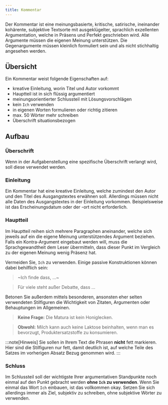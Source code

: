 ```yaml
---
title: Kommentar
---
```


Der Kommentar ist eine meinungsbasierte, kritische, satirische, ineinander kohärente, subjektive Textsorte mit ausgeklügelter, sprachlich exzellenten Argumentation, welche in Präsens und Perfekt geschrieben wird. Alle Argumente müssen die eigenen Meinung unterstützen. Die Gegenargumente müssen kleinlich formuliert sein und als nicht stichhaltig angesehen werden.

## Übersicht

Ein Kommentar weist folgende Eigenschaften auf:

-   kreative Einleitung, worin Titel und Autor vorkommt
-   Hauptteil ist in sich flüssig argumentiert
-   meinungsorientierter Schlussteil mit Lösungsvorschlägen
-   kein `Ich` verwenden
-   in eigenen Worten formulieren oder richtig zitieren
-   max. 50 Wörter mehr schreiben
-   Überschrift situationsbezogen

## Aufbau

### Überschrift

Wenn in der Aufgabenstellung eine spezifische Überschrift verlangt wird, soll diese verwendet werden.

### Einleitung

Ein Kommentar hat eine kreative Einleitung, welche zumindest den Autor und den Titel des Ausgangstextes erwähnen soll. Allerdings müssen nicht alle Daten des Ausgangstextes in der Einleitung vorkommen. Beispielsweise ist das Erscheinungsdatum oder der -ort nicht erforderlich.

### Hauptteil

Im Hauptteil reihen sich mehrere Paragraphen aneinander, welche sich jeweils auf ein die eigene Meinung unterstützendes Argument beziehen. Falls ein Kontra-Argument eingebaut werden will, muss die Sprachgewandtheit dem Leser übermitteln, dass dieser Punkt im Vergleich zu der eigenen Meinung wenig Präsenz hat.

Vermeiden Sie, `Ich` zu verwenden. Einige passive Konstruktionen können dabei behilflich sein:

> ~Ich finde dass, ...~

> Für viele steht außer Debatte, dass ...

Betonen Sie außerdem mittels besonderen, ansonsten eher selten verwendeten Stilfiguren die Wichtigkeit von Zitaten, Argumenten oder Behauptungen im Allgemeinen.

> **Keine Frage:** Die Matura ist kein Honiglecken.

> **Obwohl:** Milch kann auch keine Laktose beinhalten, wenn man es bevorzugt, Produktersatzstoffe zu konsumieren.

:::note[Hinweis]
Sie sollen in Ihrem Text die Phrasen **nicht** fett markieren. Hier sind die Stilfiguren nur fett, damit deutlich ist, auf welche Teile des Satzes im vorherigen Absatz Bezug genommen wird.
:::

### Schluss

Im Schlussteil soll der wichtigste Ihrer argumentativen Standpunkte noch einmal auf den Punkt gebracht werden **ohne `Ich` zu verwenden**. Wenn Sie einmal das Wort `Ich` einbauen, ist das vollkommen okay. Setzen Sie sich allerdings immer als Ziel, subjektiv zu schreiben, ohne subjektive Wörter zu verwenden.
